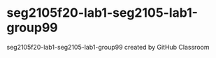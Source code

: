 # seg2105f20-lab1-seg2105-lab1-group99
seg2105f20-lab1-seg2105-lab1-group99 created by GitHub Classroom
